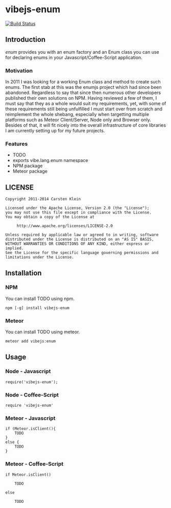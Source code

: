 # vibejs-enum

[![Build Status](https://travis-ci.org/vibejs/vibejs-enum.svg?branch=master)](https://travis-ci.org/vibejs/vibejs-enum)

## Introduction

*enum* provides you with an enum factory and an Enum class you can use for declaring
enums in your Javascript/Coffee-Script application.


### Motivation

In 2011 I was looking for a working Enum class and method to create such enums. The first stab
at this was the enumjs project which had since been abandoned. Regardless to say that since then
numerous other developers published their own solutions on NPM. Having reviewed a few of them,
I must say that they as a whole would suit my requirements, yet, with some of these requirements
still being unfulfilled I must start over from scratch and reimplement the whole shebang,
especially when targetting multiple platforms such as Meteor Client/Server, Node only and
Browser only. Besides of that, it will fit nicely into the overall infrastructure of core 
libraries I am currently setting up for my future projects.


### Features

 - TODO
 - exports vibe.lang.enum namespace
 - NPM package
 - Meteor package


## LICENSE


    Copyright 2011-2014 Carsten Klein
   
    Licensed under the Apache License, Version 2.0 (the "License");
    you may not use this file except in compliance with the License.
    You may obtain a copy of the License at
   
         http://www.apache.org/licenses/LICENSE-2.0
   
    Unless required by applicable law or agreed to in writing, software
    distributed under the License is distributed on an "AS IS" BASIS,
    WITHOUT WARRANTIES OR CONDITIONS OF ANY KIND, either express or implied.
    See the License for the specific language governing permissions and 
    limitations under the License.
   

## Installation


### NPM

You can install TODO using npm.

    npm [-g] install vibejs-enum


### Meteor

You can install TODO using meteor.

    meteor add vibejs:enum


## Usage


### Node - Javascript

    require('vibejs-enum');


### Node - Coffee-Script

    require 'vibejs-enum'


### Meteor - Javascript

    if (Meteor.isClient(){
        TODO
    }
    else {
        TODO
    }

    
### Meteor - Coffee-Script

    if Meteor.isClient()

        TODO

    else

        TODO

